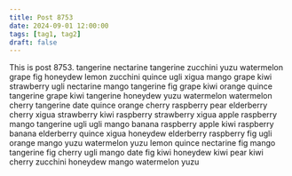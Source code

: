 ```yaml
---
title: Post 8753
date: 2024-09-01 12:00:00
tags: [tag1, tag2]
draft: false
---
```

This is post 8753.
tangerine
nectarine
tangerine
zucchini
yuzu
watermelon
grape
fig
honeydew
lemon
zucchini
quince
ugli
xigua
mango
grape
kiwi
strawberry
ugli
nectarine
mango
tangerine
fig
grape
kiwi
orange
quince
tangerine
grape
kiwi
tangerine
honeydew
yuzu
watermelon
watermelon
cherry
tangerine
date
quince
orange
cherry
raspberry
pear
elderberry
cherry
xigua
strawberry
kiwi
raspberry
strawberry
xigua
apple
raspberry
mango
tangerine
ugli
ugli
mango
banana
raspberry
apple
kiwi
raspberry
banana
elderberry
quince
xigua
honeydew
elderberry
raspberry
fig
ugli
orange
mango
yuzu
watermelon
yuzu
lemon
quince
nectarine
fig
mango
tangerine
fig
cherry
ugli
mango
date
fig
kiwi
honeydew
kiwi
pear
kiwi
cherry
zucchini
honeydew
mango
watermelon
yuzu
